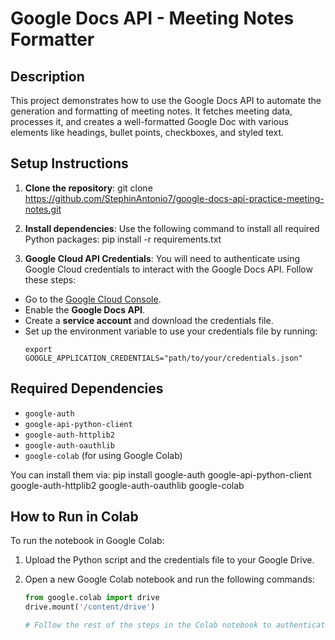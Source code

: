 # Google Docs API - Meeting Notes Formatter

## Description
This project demonstrates how to use the Google Docs API to automate the generation and formatting of meeting notes. It fetches meeting data, processes it, and creates a well-formatted Google Doc with various elements like headings, bullet points, checkboxes, and styled text.

## Setup Instructions
1. **Clone the repository**:
git clone https://github.com/StephinAntonio7/google-docs-api-practice-meeting-notes.git

2. **Install dependencies**:
Use the following command to install all required Python packages:
pip install -r requirements.txt

3. **Google Cloud API Credentials**:
You will need to authenticate using Google Cloud credentials to interact with the Google Docs API. Follow these steps:
- Go to the [Google Cloud Console](https://console.cloud.google.com/).
- Enable the **Google Docs API**.
- Create a **service account** and download the credentials file.
- Set up the environment variable to use your credentials file by running:
  ```
  export GOOGLE_APPLICATION_CREDENTIALS="path/to/your/credentials.json"
  ```

## Required Dependencies
- `google-auth`
- `google-api-python-client`
- `google-auth-httplib2`
- `google-auth-oauthlib`
- `google-colab` (for using Google Colab)

You can install them via:
pip install google-auth google-api-python-client google-auth-httplib2 google-auth-oauthlib google-colab

## How to Run in Colab
To run the notebook in Google Colab:
1. Upload the Python script and the credentials file to your Google Drive.
2. Open a new Google Colab notebook and run the following commands:

   ```python
   from google.colab import drive
   drive.mount('/content/drive')

   # Follow the rest of the steps in the Colab notebook to authenticate and run the code
